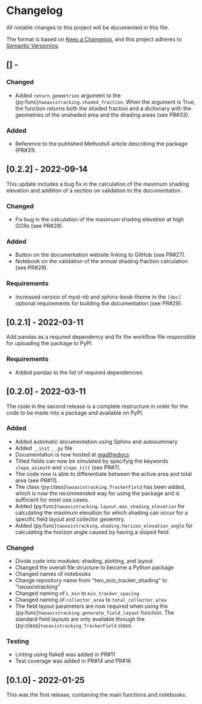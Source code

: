 # Changelog
All notable changes to this project will be documented in this file.

The format is based on [Keep a Changelog](https://keepachangelog.com/en/1.0.0/),
and this project adheres to [Semantic Versioning](https://semver.org/spec/v2.0.0.html).

## [] - 

### Changed
- Added ``return_geometries`` argument to the {py:func}`twoaxistracking.shaded_fraction`.
  When the argument is True, the function returns both the shaded fraction and a dictionary
  with the geometries of the unshaded area and the shading areas (see PR#33).

### Added
- Reference to the published MethodsX article describing the package (PR#31).


## [0.2.2] - 2022-09-14
This update includes a bug fix in the calculation of the maximum shading elevation
and addition of a section on validation to the documentation.

### Changed
- Fix bug in the calculation of the maximum shading elevation at high GCRs (see PR#28).

### Added
- Button on the documentation website linking to GitHub (see PR#27).
- Notebook on the validation of the annual shading fraction calculation (see PR#29).

### Requirements
- Increased version of myst-nb and sphinx-book-theme in the ``[doc]`` optional requirements
  for building the documentation (see PR#29).


## [0.2.1] - 2022-03-11
Add pandas as a required dependency and fix the workflow file responsible for
uploading the package to PyPI.

### Requirements
- Added pandas to the list of required dependencies


## [0.2.0] - 2022-03-11
The code in the second release is a complete restructure in order for the code to be 
made into a package and available on PyPI.

### Added
- Added automatic documentation using Sphinx and autosummary
- Added ``__init__.py`` file
- Documentation is now hosted at [readthedocs](https://twoaxistracking.readthedocs.io/)
- Tilted fields can now be simulated by specifyig the keywords ``slope_azimuth`` and
   ``slope_tilt`` (see PR#7).
- The code now is able to differentiate between the active area and total area (see PR#11).
- The class {py:class}`twoaxistracking.TrackerField` has been added, which is now the recommended way for using
  the package and is sufficient for most use cases.
- Added {py:func}`twoaxistracking.layout.max_shading_elevation` for calculating the
  maximum elevation for which shading can occur for a specific field layout and collector geoemtry.
- Added {py:func}`twoaxistracking.shading.horizon_elevation_angle` for calculating the
  horizon angle caused by having a sloped field.

### Changed
- Divide code into modules: shading, plotting, and layout
- Changed the overall file structure to become a Python package
- Changed names of notebooks
- Change repository name from "two_axis_tracker_shading" to
  "twoaxistracking"
- Changed naming of ``L_min`` to ``min_tracker_spacing``
- Changed naming of ``collector_area`` to ``total_collector_area``
- The field layout parameters are now required when using the
  {py:func}`twoaxistracking.generate_field_layout` function. The standard field layouts
  are only available through the {py:class}`twoaxistracking.TrackerField` class.

### Testing
- Linting using flake8 was added in PR#11
- Test coverage was added in PR#14 and PR#16


## [0.1.0] - 2022-01-25
This was the first release, containing the main functions and notebooks.
